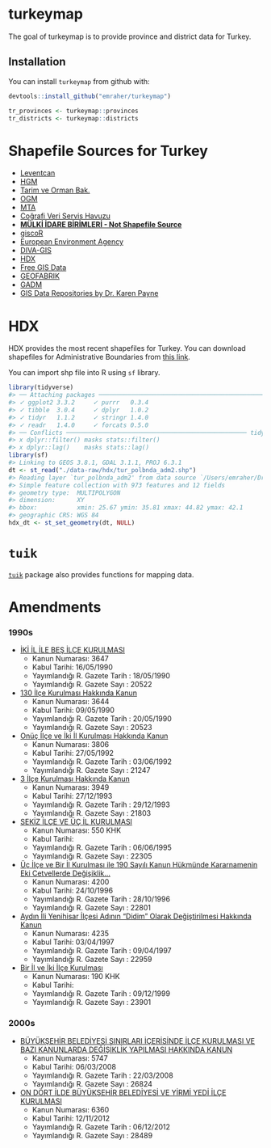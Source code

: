 
<!-- README.md is generated from README.Rmd. Please edit that file -->

# turkeymap

<!-- badges: start -->
<!-- badges: end -->

The goal of turkeymap is to provide province and district data for
Turkey.

## Installation

You can install `turkeymap` from github with:

``` r
devtools::install_github("emraher/turkeymap")

tr_provinces <- turkeymap::provinces
tr_districts <- turkeymap::districts
```

# Shapefile Sources for Turkey

-   [Leventcan](https://github.com/Leventcan/spatial_files)
-   [HGM](https://www.harita.gov.tr/kategori-14-ucretsiz-urunler.html)
-   [Tarim ve Orman Bak.](http://veri.tarimorman.gov.tr/)
-   [OGM](https://cbs.ogm.gov.tr/vatandas/)
-   [MTA](https://www.mta.gov.tr/v3.0/)
-   [Coğrafi Veri Servis
    Havuzu](https://cbs.csb.gov.tr/cografi-veri-servis-havuzu-i-5438)
-   **[MÜLKİ İDARE BİRİMLERİ - Not Shapefile
    Source](https://www.e-icisleri.gov.tr/Anasayfa/MulkiIdariBolumleri.aspx)**
-   [giscoR](https://github.com/dieghernan/giscoR)
-   [European Environment
    Agency](https://www.eea.europa.eu/data-and-maps/data/eea-reference-grids-2/gis-files/turkey-shapefile)
-   [DIVA-GIS](http://biogeo.ucdavis.edu/data/diva/adm/TUR_adm.zip)
-   [HDX](https://data.humdata.org/dataset/turkey-administrative-boundaries-levels-0-1-2)
-   [Free GIS Data](http://freegisdata.org/place/224880/)
-   [GEOFABRIK](http://download.geofabrik.de/europe/turkey.html)
-   [GADM](https://gadm.org/download_country_v3.html)
-   [GIS Data Repositories by Dr. Karen
    Payne](https://docs.google.com/spreadsheets/d/1utQRlrX3lJniBjWE3rNjLZeTRsbjH-zdjxNmXhhvO9Q/htmlview)


# HDX

HDX provides the most recent shapefiles for Turkey. You can download
shapefiles for Administrative Boundaries from [this
link](https://data.humdata.org/dataset/turkey-administrative-boundaries-levels-0-1-2).

You can import shp file into R using `sf` library.

``` r
library(tidyverse)
#> ── Attaching packages ─────────────────────────────────────────────── tidyverse 1.3.0 ──
#> ✓ ggplot2 3.3.2     ✓ purrr   0.3.4
#> ✓ tibble  3.0.4     ✓ dplyr   1.0.2
#> ✓ tidyr   1.1.2     ✓ stringr 1.4.0
#> ✓ readr   1.4.0     ✓ forcats 0.5.0
#> ── Conflicts ────────────────────────────────────────────────── tidyverse_conflicts() ──
#> x dplyr::filter() masks stats::filter()
#> x dplyr::lag()    masks stats::lag()
library(sf)
#> Linking to GEOS 3.8.1, GDAL 3.1.1, PROJ 6.3.1
dt <- st_read("./data-raw/hdx/tur_polbnda_adm2.shp")
#> Reading layer `tur_polbnda_adm2' from data source `/Users/emraher/Dropbox/gitRepos/SourcesOnGitHub/turkeymap/data-raw/hdx/tur_polbnda_adm2.shp' using driver `ESRI Shapefile'
#> Simple feature collection with 973 features and 12 fields
#> geometry type:  MULTIPOLYGON
#> dimension:      XY
#> bbox:           xmin: 25.67 ymin: 35.81 xmax: 44.82 ymax: 42.1
#> geographic CRS: WGS 84
hdx_dt <- st_set_geometry(dt, NULL)
```

# `tuik`

[`tuik`](https://github.com/emraher/tuik) package also provides
functions for mapping data.

# Amendments

### 1990s

-   [İKİ İL İLE BEŞ İLÇE
    KURULMASI](http://www.mevzuat.gov.tr/MevzuatMetin/1.5.3647.pdf)
    -   Kanun Numarası: 3647
    -   Kabul Tarihi: 16/05/1990
    -   Yayımlandığı R. Gazete Tarih : 18/05/1990
    -   Yayımlandığı R. Gazete Sayı : 20522
-   [130 İlçe Kurulması Hakkında
    Kanun](http://www.resmigazete.gov.tr/arsiv/20523.pdf)
    -   Kanun Numarası: 3644
    -   Kabul Tarihi: 09/05/1990
    -   Yayımlandığı R. Gazete Tarih : 20/05/1990
    -   Yayımlandığı R. Gazete Sayı : 20523
-   [Onüç İlçe ve İki İl Kurulması Hakkında
    Kanun](http://www.resmigazete.gov.tr/arsiv/21247_1.pdf)
    -   Kanun Numarası: 3806
    -   Kabul Tarihi: 27/05/1992
    -   Yayımlandığı R. Gazete Tarih : 03/06/1992
    -   Yayımlandığı R. Gazete Sayı : 21247
-   [3 İlçe Kurulması Hakkında
    Kanun](http://www.mevzuat.gov.tr/MevzuatMetin/1.5.3949.pdf)
    -   Kanun Numarası: 3949
    -   Kabul Tarihi: 27/12/1993
    -   Yayımlandığı R. Gazete Tarih : 29/12/1993
    -   Yayımlandığı R. Gazete Sayı : 21803
-   [SEKİZ İLÇE VE ÜÇ İL
    KURULMASI](http://www.mevzuat.gov.tr/MevzuatMetin/4.5.550.pdf)
    -   Kanun Numarası: 550 KHK
    -   Kabul Tarihi:
    -   Yayımlandığı R. Gazete Tarih : 06/06/1995
    -   Yayımlandığı R. Gazete Sayı : 22305
-   [Üç İlçe ve Bir İl Kurulması ile 190 Sayılı Kanun Hükmünde
    Kararnamenin Eki Cetvellerde
    Değişiklik…](http://www.resmigazete.gov.tr/arsiv/22801.pdf)
    -   Kanun Numarası: 4200
    -   Kabul Tarihi: 24/10/1996
    -   Yayımlandığı R. Gazete Tarih : 28/10/1996
    -   Yayımlandığı R. Gazete Sayı : 22801
-   [Aydın İli Yenihisar İlçesi Adının “Didim” Olarak Değiştirilmesi
    Hakkında Kanun](http://www.resmigazete.gov.tr/arsiv/22959.pdf)
    -   Kanun Numarası: 4235
    -   Kabul Tarihi: 03/04/1997
    -   Yayımlandığı R. Gazete Tarih : 09/04/1997
    -   Yayımlandığı R. Gazete Sayı : 22959
-   [Bir İl ve İki İlçe
    Kurulması](http://www.resmigazete.gov.tr/arsiv/23901.pdf)
    -   Kanun Numarası: 190 KHK
    -   Kabul Tarihi:
    -   Yayımlandığı R. Gazete Tarih : 09/12/1999
    -   Yayımlandığı R. Gazete Sayı : 23901

### 2000s

-   [BÜYÜKŞEHİR BELEDİYESİ SINIRLARI İÇERİSİNDE İLÇE KURULMASI VE BAZI
    KANUNLARDA DEĞİŞİKLİK YAPILMASI HAKKINDA
    KANUN](http://www.resmigazete.gov.tr/eskiler/2008/03/20080322M1-1.htm)
    -   Kanun Numarası: 5747
    -   Kabul Tarihi: 06/03/2008
    -   Yayımlandığı R. Gazete Tarih : 22/03/2008
    -   Yayımlandığı R. Gazete Sayı : 26824
-   [ON DÖRT İLDE BÜYÜKŞEHİR BELEDİYESİ VE YİRMİ YEDİ İLÇE
    KURULMASI](http://www.mevzuat.gov.tr/MevzuatMetin/1.5.6360.pdf)
    -   Kanun Numarası: 6360
    -   Kabul Tarihi: 12/11/2012
    -   Yayımlandığı R. Gazete Tarih : 06/12/2012
    -   Yayımlandığı R. Gazete Sayı : 28489
